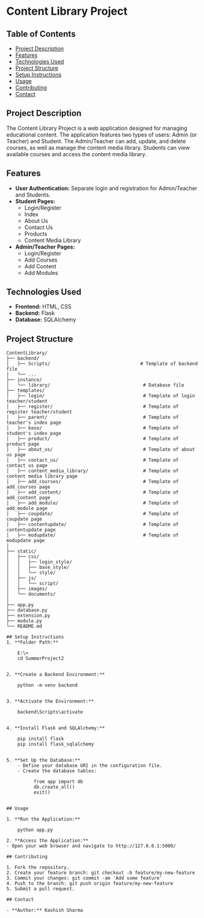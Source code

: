 # Content Library Project

## Table of Contents
- [Project Description](#project-description)
- [Features](#features)
- [Technologies Used](#technologies-used)
- [Project Structure](#project-structure)
- [Setup Instructions](#setup-instructions)
- [Usage](#usage)
- [Contributing](#contributing)
- [Contact](#contact)

## Project Description
The Content Library Project is a web application designed for managing educational content. The application features two types of users: Admin (or Teacher) and Student. The Admin/Teacher can add, update, and delete courses, as well as manage the content media library. Students can view available courses and access the content media library.

## Features
- **User Authentication:** Separate login and registration for Admin/Teacher and Students.
- **Student Pages:**
  - Login/Register
  - Index
  - About Us
  - Contact Us
  - Products
  - Content Media Library
- **Admin/Teacher Pages:**
  - Login/Register
  - Add Courses
  - Add Content
  - Add Modules

## Technologies Used
- **Frontend:** HTML, CSS
- **Backend:** Flask
- **Database:** SQLAlchemy


## Project Structure

```plaintext
ContentLibrary/
├── backend/
│   ├── Scripts/                                 # Template of backend file
│   └── ...
├── instance/
│   └── library/                                  # Database file
├── templates/
│   ├── login/                                    # Template of login teacher/student
│   ├── register/                                 # Template of register teacher/student
│   ├── parent/                                   # Template of teacher's index page
│   ├── base/                                     # Template of student's index page
│   ├── product/                                  # Template of product page
│   ├── about_us/                                 # Template of about us page
│   ├── contact_us/                               # Template of contact us page
│   ├── content_media_library/                    # Template of content media library page
│   ├── add_courses/                              # Template of add_courses page
│   ├── add_content/                              # Template of add_content page
│   ├── add_module/                               # Template of add_module page
│   ├── coupdate/                                 # Template of coupdate page
│   ├── contentupdate/                            # Template of contentupdate page
│   ├── modupdate/                                # Template of modupdate page
│
├── static/
│   ├── css/
│   │   ├── login_style/
│   │   ├── base_style/
│   │   └── style/
│   ├── js/
│   │   └── script/
│   ├── images/
│   └── documents/
│
├── app.py
├── database.py
├── extension.py
├── module.py
└── README.md

## Setup Instructions
1. **Folder Path:**
    
    E:\>
    cd SummerProject2


2. **Create a Backend Environment:**

    python -m venv backend


3. **Activate the Environment:**
    
    backend\Scripts\activate


4. **Install Flask and SQLAlchemy:**
    
    pip install flask
    pip install flask_sqlalchemy


5. **Set Up the Database:**
    - Define your database URI in the configuration file.
    - Create the database tables:

          from app import db
          db.create_all()
          exit()


## Usage

1. **Run the Application:**

    python app.py

2. **Access the Application:**                                                                                    - Open your web browser and navigate to http://127.0.0.1:5000/

## Contributing

1. Fork the repository.
2. Create your feature branch: git checkout -b feature/my-new-feature
3. Commit your changes: git commit -am 'Add some feature'
4. Push to the branch: git push origin feature/my-new-feature
5. Submit a pull request.

## Contact

- **Author:** Kashish Sharma   